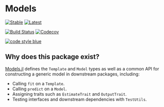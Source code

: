 # Models

[![Stable](https://img.shields.io/badge/docs-latest-blue.svg)](https://invenia.github.io/Models.jl/stable/)
[![Latest](https://img.shields.io/badge/docs-latest-blue.svg)](https://invenia.github.io/Models.jl/dev/)

[![Build Status](https://travis-ci.com/invenia/Models.jl.svg?branch=master)](https://travis-ci.com/invenia/Models.jl)
[![Codecov](https://codecov.io/gh/invenia/Models.jl/branch/master/graph/badge.svg)](https://codecov.io/gh/invenia/Models.jl)

[![code style blue](https://img.shields.io/badge/code%20style-blue-4495d1.svg)](https://github.com/invenia/BlueStyle)

## Why does this package exist?

[Models.jl](https://github.com/invenia/Models.jl) defines the `Template` and `Model` types as well as a common API for constructing a generic model in downstream packages, including:

* Calling `fit` on a `Template`.
* Calling `predict` on a `Model`.
* Assigning traits such as `EstimateTrait` and `OutputTrait`.
* Testing interfaces and downstream dependencies with `TestUtils`.
